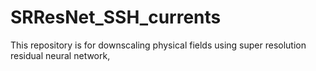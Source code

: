 # SRResNet_SSH_currents
This repository is for downscaling physical fields using  super resolution residual neural network, 
